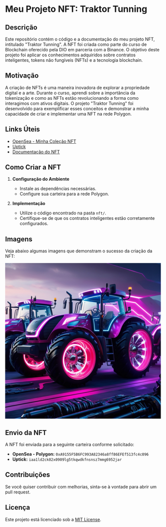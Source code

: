 # Meu Projeto NFT: Traktor Tunning

## Descrição
Este repositório contém o código e a documentação do meu projeto NFT, intitulado "Traktor Tunning". A NFT foi criada como parte do curso de Blockchain oferecido pela DIO em parceria com a Binance. O objetivo deste projeto foi aplicar os conhecimentos adquiridos sobre contratos inteligentes, tokens não fungíveis (NFTs) e a tecnologia blockchain.

## Motivação
A criação de NFTs é uma maneira inovadora de explorar a propriedade digital e a arte. Durante o curso, aprendi sobre a importância da tokenização e como as NFTs estão revolucionando a forma como interagimos com ativos digitais. O projeto "Traktor Tunning" foi desenvolvido para exemplificar esses conceitos e demonstrar a minha capacidade de criar e implementar uma NFT na rede Polygon.

## Links Úteis
- [OpenSea - Minha Coleção NFT](https://opensea.io/collection/traktor-tunning)
- [Uptick](https://uptick.network/)
- [Documentação do NFT](docs/documentacao.md)

## Como Criar a NFT
1. **Configuração do Ambiente**
   - Instale as dependências necessárias.
   - Configure sua carteira para a rede Polygon.

2. **Implementação**
   - Utilize o código encontrado na pasta `nft/`.
   - Certifique-se de que os contratos inteligentes estão corretamente configurados.

## Imagens
Veja abaixo algumas imagens que demonstram o sucesso da criação da NFT:

![Imagem do NFT](primeiranft.jpg)

## Envio da NFT
A NFT foi enviada para a seguinte carteira conforme solicitado:
- **OpenSea - Polygon:** `0xA9155F5B6FC993A82346a8ff86EFEf513fc4c096`
- **Uptick:** `iaa1ld2ck02x0909lg5tkqwdkfnsnsz7mmg6952jar`

## Contribuições
Se você quiser contribuir com melhorias, sinta-se à vontade para abrir um pull request.

## Licença
Este projeto está licenciado sob a [MIT License](LICENSE).

